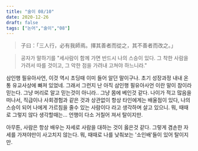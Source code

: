 ```yaml
---
title: "술이 08/10"
date: 2020-12-26
draft: false
tags: ["논어","술이","08"]
---
```


> 子曰：「三人行，必有我師焉。擇其善者而從之，其不善者而改之。」

> 공자가 말하기를 "세사람이 함께 가면 반드시 나의 스승이 있다. 그 착한 사람을 가려서 따를 것이고, 그 악한 점을 가려내 고쳐야 하느니라."

삼인행 필유아사언, 이것 역시 초딩때 이미 들어 알던 말이구나. 초기 성장과정 내내 온통 유교사상에 빠져 있었네. 그래서 그런지 난 아직 삼인행 필유아사언 이란 말이 참이라 믿는다. 그냥 머리로 알고 믿는것이 아니라.. 그냥 몸에 베인것 같다. 나이가 적고 많음을 떠나서, 직급이나 사회경험과 같은 것과 상관없이 항상 타인에게는 배울점이 있다, 나의 스승이 되어 나에게 가르침을 줄수 있는 사람이다 라고 생각하며 살고 있으니. 뭐, 때때로 그렇지 않다 생각할때는... 언행이 다소 거칠어 져서 탈이지만.

아무튼, 사람은 항상 배우는 자세로 사람을 대하는 것이 옳은것 같다. 그렇게 겸손한 자세를 가져야만이 사고치지 않는다. 뭐, 때때로 나를 낮춰보는 '소인배'들이 있어 탈이지만.
